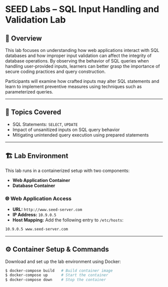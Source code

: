 # **SEED Labs – SQL Input Handling and Validation Lab**

## 📌 Overview  
This lab focuses on understanding how web applications interact with SQL databases and how improper input validation can affect the integrity of database operations. By observing the behavior of SQL queries when handling user-provided inputs, learners can better grasp the importance of secure coding practices and query construction.

Participants will examine how crafted inputs may alter SQL statements and learn to implement preventive measures using techniques such as parameterized queries.

---

## 🔹 Topics Covered

- SQL Statements: `SELECT`, `UPDATE`  
- Impact of unsanitized inputs on SQL query behavior  
- Mitigating unintended query execution using prepared statements  

---

## 🏗️ Lab Environment

This lab runs in a containerized setup with two components:

- **Web Application Container**  
- **Database Container**

### 🌐 Web Application Access  
- **URL:** `http://www.seed-server.com`  
- **IP Address:** `10.9.0.5`  
- **Host Mapping:** Add the following entry to `/etc/hosts`:  
```bash
10.9.0.5 www.seed-server.com

  ```

---
## ⚙️ Container Setup & Commands
Download and set up the lab environment using Docker:

```bash
$ docker-compose build   # Build container image
$ docker-compose up      # Start the container
$ docker-compose down    # Stop the container
